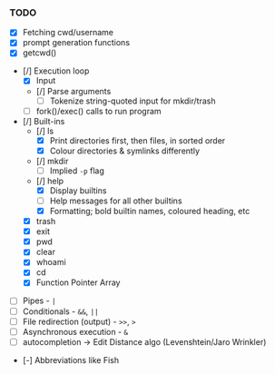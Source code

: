 ### TODO

- [x] Fetching cwd/username
- [x] prompt generation functions
- [x] getcwd()
- [/] Execution loop
    - [x] Input
    - [/] Parse arguments
        - [ ] Tokenize string-quoted input for mkdir/trash
    - [ ] fork()/exec() calls to run program
- [/] Built-ins
    - [/] ls
        - [x] Print directories first, then files, in sorted order
        - [x] Colour directories & symlinks differently
    - [/] mkdir
        - [ ] Implied `-p` flag
    - [/] help
        - [x] Display builtins
        - [ ] Help messages for all other builtins
        - [x] Formatting; bold builtin names, coloured heading, etc
    - [x] trash
    - [x] exit
    - [x] pwd
    - [x] clear
    - [x] whoami
    - [x] cd
    - [x] Function Pointer Array
- [ ] Pipes - `|`
- [ ] Conditionals - `&&`, `||`
- [ ] File redirection (output) - `>>`, `>`
- [ ] Asynchronous execution - `&`
- [ ] autocompletion -> Edit Distance algo (Levenshtein/Jaro Wrinkler)
- [-] Abbreviations like Fish
